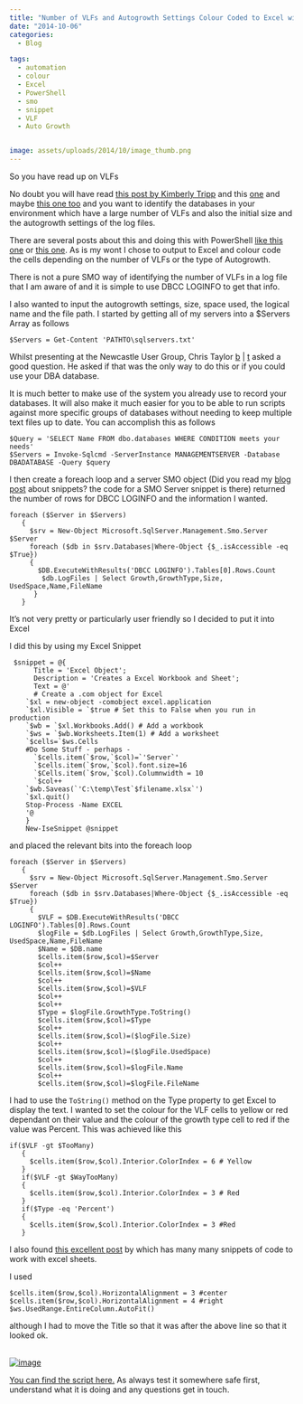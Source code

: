 ```yaml
---
title: "Number of VLFs and Autogrowth Settings Colour Coded to Excel with PowerShell"
date: "2014-10-06" 
categories:
  - Blog

tags:
  - automation
  - colour
  - Excel
  - PowerShell
  - smo
  - snippet
  - VLF
  - Auto Growth


image: assets/uploads/2014/10/image_thumb.png
---
```

So you have read up on VLFs

No doubt you will have read [this post by Kimberly Tripp](http://www.sqlskills.com/blogs/kimberly/transaction-log-vlfs-too-many-or-too-few/) and this [one](http://www.sqlskills.com/blogs/kimberly/8-steps-to-better-transaction-log-throughput/) and maybe [this one too](https://www.simple-talk.com/sql/database-administration/sql-server-transaction-log-fragmentation-a-primer/) and you want to identify the databases in your environment which have a large number of VLFs and also the initial size and the autogrowth settings of the log files.

There are several posts about this and doing this with PowerShell [like this one](https://www.simple-talk.com/sql/database-administration/monitoring-sql-server-virtual-log-file-fragmentation/) or [this one](http://www.youdidwhatwithtsql.com/audit-vlfs-on-your-sql-server/1358/). As is my wont I chose to output to Excel and colour code the cells depending on the number of VLFs or the type of Autogrowth.

There is not a pure SMO way of identifying the number of VLFs in a log file that I am aware of and it is simple to use DBCC LOGINFO to get that info.

I also wanted to input the autogrowth settings, size, space used, the logical name and the file path. I started by getting all of my servers into a $Servers Array as follows

    $Servers = Get-Content 'PATHTO\sqlservers.txt'

Whilst presenting at the Newcastle User Group, Chris Taylor [b](http://chrisjarrintaylor.co.uk/) | [t](https://twitter.com/sqlgeordie) asked a good question. He asked if that was the only way to do this or if you could use your DBA database.

It is much better to make use of the system you already use to record your databases. It will also make it much easier for you to be able to run scripts against more specific groups of databases without needing to keep multiple text files up to date. You can accomplish this as follows

    $Query = 'SELECT Name FROM dbo.databases WHERE CONDITION meets your needs'
    $Servers = Invoke-Sqlcmd -ServerInstance MANAGEMENTSERVER -Database DBADATABASE -Query $query

I then create a foreach loop and a server SMO object (Did you read my [blog post](https://blog.robsewell.com/powershell-snippets-a-great-learning-tool) about snippets? the code for a SMO Server snippet is there) returned the number of rows for DBCC LOGINFO and the information I wanted.

    foreach ($Server in $Servers)
       {
         $srv = New-Object Microsoft.SqlServer.Management.Smo.Server $Server
         foreach ($db in $srv.Databases|Where-Object {$_.isAccessible -eq $True})
         {
           $DB.ExecuteWithResults('DBCC LOGINFO').Tables[0].Rows.Count
            $db.LogFiles | Select Growth,GrowthType,Size, UsedSpace,Name,FileName
          }
       }

It’s not very pretty or particularly user friendly so I decided to put it into Excel

I did this by using my Excel Snippet

     $snippet = @{
          Title = 'Excel Object';
          Description = 'Creates a Excel Workbook and Sheet';
          Text = @'
          # Create a .com object for Excel
        `$xl = new-object -comobject excel.application
        `$xl.Visible = `$true # Set this to False when you run in production
        `$wb = `$xl.Workbooks.Add() # Add a workbook
        `$ws = `$wb.Worksheets.Item(1) # Add a worksheet
        `$cells=`$ws.Cells
        #Do Some Stuff - perhaps -
          `$cells.item(`$row,`$col)=`'Server`'
          `$cells.item(`$row,`$col).font.size=16
          `$Cells.item(`$row,`$col).Columnwidth = 10
          `$col++
        `$wb.Saveas(`'C:\temp\Test`$filename.xlsx`')
        `$xl.quit()
        Stop-Process -Name EXCEL
        '@
        }
        New-IseSnippet @snippet

and placed the relevant bits into the foreach loop

    foreach ($Server in $Servers)
       {
         $srv = New-Object Microsoft.SqlServer.Management.Smo.Server $Server
         foreach ($db in $srv.Databases|Where-Object {$_.isAccessible -eq $True})
         {
           $VLF = $DB.ExecuteWithResults('DBCC LOGINFO').Tables[0].Rows.Count
           $logFile = $db.LogFiles | Select Growth,GrowthType,Size, UsedSpace,Name,FileName
           $Name = $DB.name
           $cells.item($row,$col)=$Server
           $col++
           $cells.item($row,$col)=$Name
           $col++
           $cells.item($row,$col)=$VLF
           $col++
           $col++
           $Type = $logFile.GrowthType.ToString()
           $cells.item($row,$col)=$Type
           $col++
           $cells.item($row,$col)=($logFile.Size)
           $col++
           $cells.item($row,$col)=($logFile.UsedSpace)
           $col++
           $cells.item($row,$col)=$logFile.Name
           $col++
           $cells.item($row,$col)=$logFile.FileName

I had to use the `ToString()` method on the Type property to get Excel to display the text. I wanted to set the colour for the VLF cells to yellow or red dependant on their value and the colour of the growth type cell to red if the value was Percent. This was achieved like this

    if($VLF -gt $TooMany)
       {
         $cells.item($row,$col).Interior.ColorIndex = 6 # Yellow
       }
       if($VLF -gt $WayTooMany)
       {
         $cells.item($row,$col).Interior.ColorIndex = 3 # Red
       }
       if($Type -eq 'Percent')
       {
         $cells.item($row,$col).Interior.ColorIndex = 3 #Red
       }

I also found [this excellent post](http://theolddogscriptingblog.wordpress.com/2010/06/01/powershell-excel-cookbook-ver-2/) by which has many many snippets of code to work with excel sheets.

I used

    $cells.item($row,$col).HorizontalAlignment = 3 #center
    $cells.item($row,$col).HorizontalAlignment = 4 #right
    $ws.UsedRange.EntireColumn.AutoFit()

although I had to move the Title so that it was after the above line so that it looked ok.

[  
![image](https://blog.robsewell.com/assets/uploads/2014/10/image_thumb.png)  
](https://blog.robsewell.com/wp-content/uploads/2014/10/image.png)

[You can find the script here.](https://gallery.technet.microsoft.com/scriptcenter/Number-of-VLFs-and-7ee0182a) As always test it somewhere safe first, understand what it is doing and any questions get in touch.


